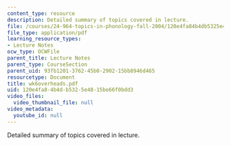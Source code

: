 ```yaml
---
content_type: resource
description: Detailed summary of topics covered in lecture.
file: /courses/24-964-topics-in-phonology-fall-2004/120e4fa84b4db5325e4815be66f0bdd3_wk6overheads.pdf
file_type: application/pdf
learning_resource_types:
- Lecture Notes
ocw_type: OCWFile
parent_title: Lecture Notes
parent_type: CourseSection
parent_uid: 93fb1201-3762-45b0-2902-15bb8946d465
resourcetype: Document
title: wk6overheads.pdf
uid: 120e4fa8-4b4d-b532-5e48-15be66f0bdd3
video_files:
  video_thumbnail_file: null
video_metadata:
  youtube_id: null
---
```

Detailed summary of topics covered in lecture.

